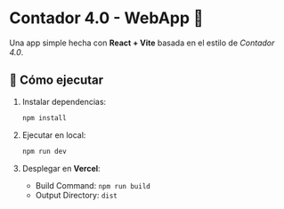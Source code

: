 # Contador 4.0 - WebApp 🚀

Una app simple hecha con **React + Vite** basada en el estilo de *Contador 4.0*.

## 🚀 Cómo ejecutar

1. Instalar dependencias:
   ```bash
   npm install
   ```

2. Ejecutar en local:
   ```bash
   npm run dev
   ```

3. Desplegar en **Vercel**:
   - Build Command: `npm run build`
   - Output Directory: `dist`
